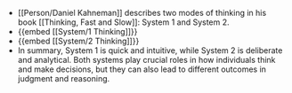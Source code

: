 - [[Person/Daniel Kahneman]] describes two modes of thinking in his book [[Thinking, Fast and Slow]]: System 1 and System 2.
- {{embed [[System/1 Thinking]]}}
- {{embed [[System/2 Thinking]]}}
- In summary, System 1 is quick and intuitive, while System 2 is deliberate and analytical. Both systems play crucial roles in how individuals think and make decisions, but they can also lead to different outcomes in judgment and reasoning.